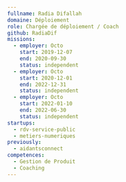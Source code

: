 ```yaml
---
fullname: Radia Difallah
domaine: Déploiement
role: Chargée de déploiement / Coach
github: RadiaDif
missions:
  - employer: Octo
    start: 2019-12-07
    end: 2020-09-30
    status: independent
  - employer: Octo
    start: 2020-12-01
    end: 2022-12-31
    status: independent
  - employer: Octo
    start: 2022-01-10
    end: 2022-06-30
    status: independent
startups:
  - rdv-service-public
  - metiers-numeriques
previously:
  - aidantsconnect
competences:
  - Gestion de Produit
  - Coaching
---
```

